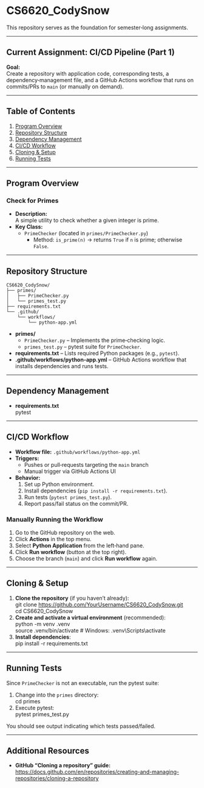# CS6620_CodySnow

This repository serves as the foundation for semester‐long assignments.

---

## Current Assignment: CI/CD Pipeline (Part 1)

**Goal:**  
Create a repository with application code, corresponding tests, a dependency‐management file, and a GitHub Actions workflow that runs on commits/PRs to `main` (or manually on demand).

---

## Table of Contents

1. [Program Overview](#program-overview)  
2. [Repository Structure](#repository-structure)  
3. [Dependency Management](#dependency-management)  
4. [CI/CD Workflow](#cicd-workflow)  
5. [Cloning & Setup](#cloning--setup)  
6. [Running Tests](#running-tests)  

---

## Program Overview

### Check for Primes

- **Description:**  
  A simple utility to check whether a given integer is prime.
- **Key Class:**  
  - `PrimeChecker` (located in `primes/PrimeChecker.py`)  
    - Method: `is_prime(n)` → returns `True` if `n` is prime; otherwise `False`.

---

## Repository Structure

    CS6620_CodySnow/
    ├── primes/
    │   ├── PrimeChecker.py
    │   └── primes_test.py
    ├── requirements.txt
    └── .github/
        └── workflows/
            └── python-app.yml

- **primes/**  
  - `PrimeChecker.py` – Implements the prime‐checking logic.  
  - `primes_test.py` – pytest suite for `PrimeChecker`.  
- **requirements.txt** – Lists required Python packages (e.g., `pytest`).  
- **.github/workflows/python-app.yml** – GitHub Actions workflow that installs dependencies and runs tests.

---

## Dependency Management

- **requirements.txt**  
    pytest

---

## CI/CD Workflow

- **Workflow file:** `.github/workflows/python-app.yml`  
- **Triggers:**  
  - Pushes or pull‐requests targeting the `main` branch  
  - Manual trigger via GitHub Actions UI  
- **Behavior:**  
  1. Set up Python environment.  
  2. Install dependencies (`pip install -r requirements.txt`).  
  3. Run tests (`pytest primes_test.py`).  
  4. Report pass/fail status on the commit/PR.

### Manually Running the Workflow

1. Go to the GitHub repository on the web.  
2. Click **Actions** in the top menu.  
3. Select **Python Application** from the left‐hand pane.  
4. Click **Run workflow** (button at the top right).  
5. Choose the branch (`main`) and click **Run workflow** again.

---

## Cloning & Setup

1. **Clone the repository** (if you haven’t already):  
       git clone https://github.com/YourUsername/CS6620_CodySnow.git  
       cd CS6620_CodySnow  
2. **Create and activate a virtual environment** (recommended):  
       python -m venv .venv  
       source .venv/bin/activate   # Windows: .venv\Scripts\activate  
3. **Install dependencies**:  
       pip install -r requirements.txt  

---

## Running Tests

Since `PrimeChecker` is not an executable, run the pytest suite:

1. Change into the `primes` directory:  
       cd primes  
2. Execute pytest:  
       pytest primes_test.py  

You should see output indicating which tests passed/failed.

---

## Additional Resources

- **GitHub “Cloning a repository” guide:**  
  https://docs.github.com/en/repositories/creating-and-managing-repositories/cloning-a-repository  
